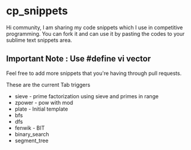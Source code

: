 # cp_snippets
Hi community,
I am sharing my code snippets which I use in competitive programming. You can fork it and can use it by pasting the codes to your sublime text snippets area.

## Important Note : Use #define vi vector <int>

Feel free to add more snippets that you're having through pull requests.

These are the current Tab triggers

- sieve - prime factorization using sieve and primes in range
- zpower - pow with mod
- plate - Initial template
- bfs 
- dfs
- fenwik - BIT
- binary_search
- segment_tree
